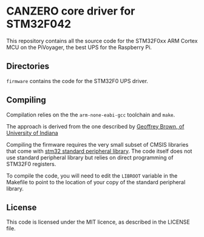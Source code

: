 # CANZERO core driver for STM32F042

This repository contains all the source code for the STM32F0xx ARM Cortex
MCU on the PiVoyager, the best UPS for the Raspberry Pi.

## Directories

`firmware` contains the code for the STM32F0 UPS driver.

## Compiling

Compilation relies on the the `arm-none-eabi-gcc` toolchain and `make`.

The approach is derived from the one described by [Geoffrey Brown, of University of Indiana][1]

Compiling the firmware requires the very small subset of CMSIS libraries that come with [stm32 standard peripheral library][2]. The code itself does not use standard peripheral library but relies on direct programming of STM32F0 registers.

To compile the code, you will need to edit the `LIBROOT` variable in the Makefile to point to the location of your copy of the standard peripheral library.

## License

This code is licensed under the MIT licence, as described in the LICENSE file.

[1]: https://www.cs.indiana.edu/~geobrown/book.pdf
[2]: https://www.st.com/en/embedded-software/stm32-standard-peripheral-libraries.html?querycriteria=productId=LN1939
